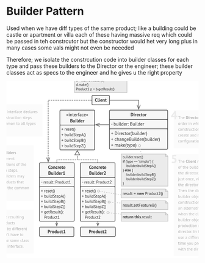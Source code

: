 # Builder Pattern

Used when we have diff types of the same product; like a building could be castle or apartment or villa
each of these having massive req which could be passed in teh constrcutor but the constructor would het very long plus in many cases some vals might not even be neeeded


Therefore; we isolate the constrcution code into builder classes for each type and pass these builders to the Director or the engineer;
these builder classes act as specs to the engineer and he gives u the right property

![img.png](img.png)

